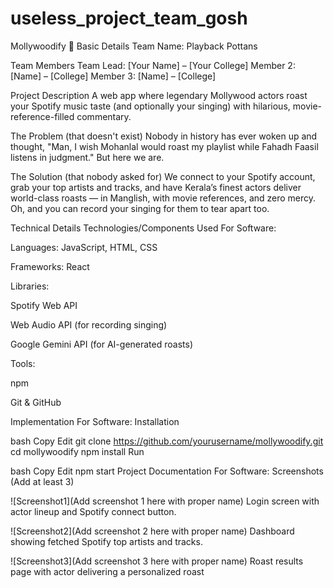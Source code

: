 # useless_project_team_gosh

Mollywoodify 🎯
Basic Details
Team Name: Playback Pottans

Team Members
Team Lead: [Your Name] – [Your College]
Member 2: [Name] – [College]
Member 3: [Name] – [College]

Project Description
A web app where legendary Mollywood actors roast your Spotify music taste (and optionally your singing) with hilarious, movie-reference-filled commentary.

The Problem (that doesn't exist)
Nobody in history has ever woken up and thought, "Man, I wish Mohanlal would roast my playlist while Fahadh Faasil listens in judgment." But here we are.

The Solution (that nobody asked for)
We connect to your Spotify account, grab your top artists and tracks, and have Kerala’s finest actors deliver world-class roasts — in Manglish, with movie references, and zero mercy. Oh, and you can record your singing for them to tear apart too.

Technical Details
Technologies/Components Used
For Software:

Languages: JavaScript, HTML, CSS

Frameworks: React

Libraries:

Spotify Web API

Web Audio API (for recording singing)

Google Gemini API (for AI-generated roasts)

Tools:

npm

Git & GitHub

Implementation
For Software:
Installation

bash
Copy
Edit
git clone https://github.com/yourusername/mollywoodify.git
cd mollywoodify
npm install
Run

bash
Copy
Edit
npm start
Project Documentation
For Software:
Screenshots (Add at least 3)

![Screenshot1](Add screenshot 1 here with proper name)
Login screen with actor lineup and Spotify connect button.

![Screenshot2](Add screenshot 2 here with proper name)
Dashboard showing fetched Spotify top artists and tracks.

![Screenshot3](Add screenshot 3 here with proper name)
Roast results page with actor delivering a personalized roast